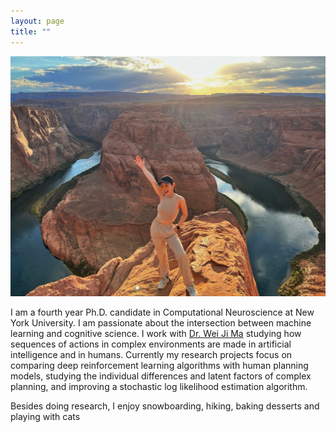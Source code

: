 ```yaml
---
layout: page
title: ""
---
```

![title](/assets/xinlei.jpg)

I am a fourth year Ph.D. candidate in Computational Neuroscience at New York University. I am passionate about the intersection between machine learning and cognitive science. I work with [Dr. Wei Ji Ma](https://www.cns.nyu.edu/malab/) studying how sequences of actions in complex environments are made in artificial intelligence and in humans. Currently my research projects focus on comparing deep reinforcement learning algorithms with human planning models, studying the individual differences and latent factors of complex planning, and improving a
stochastic log likelihood estimation algorithm.

Besides doing research, I enjoy snowboarding, hiking, baking desserts and playing with cats
